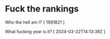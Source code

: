 # Fuck the rankings

Who the hell am I?
{ 1991821 }

What fucking year is it?
[ 2024-03-22T14:13:39Z ]
